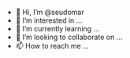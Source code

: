 - 👋 Hi, I’m @seudomar
- 👀 I’m interested in ...
- 🌱 I’m currently learning ...
- 💞️ I’m looking to collaborate on ...
- 📫 How to reach me ...

<!---
seudomar/seudomar is a ✨ special ✨ repository because its `README.md` (this file) appears on your GitHub profile.
You can click the Preview link to take a look at your changes.
--->
